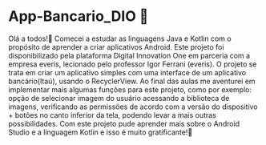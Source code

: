 # App-Bancario_DIO 🏦 
Olá a todos!👋 
Comecei a estudar as linguagens Java e Kotlin com o propósito de aprender a criar aplicativos Android. 
Este projeto foi disponibilizado pela plataforma Digital Innovation One em parceria com a empresa everis, lecionado pelo professor Igor Ferrani (everis).
O projeto se trata em criar um aplicativo simples com uma interface de um aplicativo bancário(Itaú), usando o RecyclerView.
Ao final das aulas me aventurei em implementar mais algumas funções para este projeto, como por exemplo: opção de selecionar imagem do usuário acessando a biblioteca de imagens, verificando as permissões de acordo com a versão do dispositivo  + botões no canto inferior da tela, podendo levar a mais outras possibilidades.
Com este projeto pude aprender mais sobre o Android Studio e a linguagem Kotlin e isso é muito gratificante!🙏
